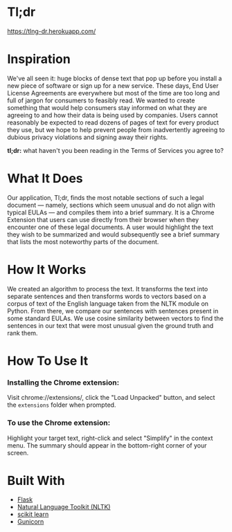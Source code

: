 # Tl;dr
https://tlng-dr.herokuapp.com/

# Inspiration
We've all seen it: huge blocks of dense text that pop up before you install a new piece of software or sign up for a new service. These days, End User License Agreements are everywhere but most of the time are too long and full of jargon for consumers to feasibly read. We wanted to create something that would help consumers stay informed on what they are agreeing to and how their data is being used by companies. Users cannot reasonably be expected to read dozens of pages of text for every product they use, but we hope to help prevent people from inadvertently agreeing to dubious privacy violations and signing away their rights.

**tl;dr:** what haven't you been reading in the Terms of Services you agree to?

# What It Does

Our application, Tl;dr, finds the most notable sections of such a legal document — namely, sections which seem unusual and do not align with typical EULAs — and compiles them into a brief summary. It is a Chrome Extension that users can use directly from their browser when they encounter one of these legal documents. A user would highlight the text they wish to be summarized and would subsequently see a brief summary that lists the most noteworthy parts of the document. 

# How It Works

We created an algorithm to process the text. It transforms the text into separate sentences and then transforms words to vectors based on a corpus of text of the English language taken from the NLTK module on Python. From there, we compare our sentences with sentences present in some standard EULAs. We use cosine similarity between vectors to find the sentences in our text that were most unusual given the ground truth and rank them.

# How To Use It

### Installing the Chrome extension:

Visit chrome://extensions/, click the "Load Unpacked" button, and select the ```extensions``` folder when prompted.

### To use the Chrome extension:

Highlight your target text, right-click and select "Simplify" in the context menu. The summary should appear in the bottom-right corner of your screen.

# Built With

- [Flask](http://flask.pocoo.org/docs/1.0/)
- [Natural Language Toolkit (NLTK)](https://www.nltk.org/index.html)
- [scikit learn](https://scikit-learn.org/stable/documentation.html)
- [Gunicorn](http://docs.gunicorn.org/en/stable/index.html)
